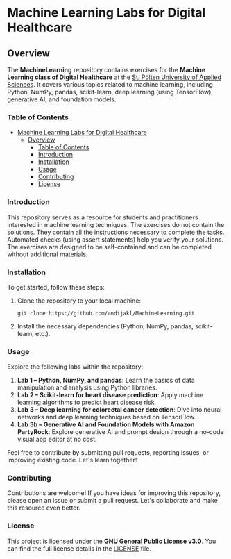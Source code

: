# Machine Learning Labs for Digital Healthcare

## Overview

The **MachineLearning** repository contains exercises for the **Machine Learning class of Digital Healthcare** at the [St. Pölten University of Applied Sciences](https://www.fhstp.ac.at/en/academic-studies-continuing-education/media-digital-technologies/digital-healthcare). It covers various topics related to machine learning, including Python, NumPy, pandas, scikit-learn, deep learning (using TensorFlow), generative AI, and foundation models.

### Table of Contents

- [Machine Learning Labs for Digital Healthcare](#machine-learning-labs-for-digital-healthcare)
  - [Overview](#overview)
    - [Table of Contents](#table-of-contents)
    - [Introduction](#introduction)
    - [Installation](#installation)
    - [Usage](#usage)
    - [Contributing](#contributing)
    - [License](#license)

### Introduction

This repository serves as a resource for students and practitioners interested in machine learning techniques. The exercises do not contain the solutions. They contain all the instructions necessary to complete the tasks. Automated checks (using assert statements) help you verify your solutions. The exercises are designed to be self-contained and can be completed without additional materials.

### Installation

To get started, follow these steps:

1. Clone the repository to your local machine:

   ```
   git clone https://github.com/andijakl/MachineLearning.git
   ```

2. Install the necessary dependencies (Python, NumPy, pandas, scikit-learn, etc.).

### Usage

Explore the following labs within the repository:

1. **Lab 1 – Python, NumPy, and pandas**: Learn the basics of data manipulation and analysis using Python libraries.
2. **Lab 2 – Scikit-learn for heart disease prediction**: Apply machine learning algorithms to predict heart disease risk.
3. **Lab 3 – Deep learning for colorectal cancer detection**: Dive into neural networks and deep learning techniques based on TensorFlow.
4. **Lab 3b – Generative AI and Foundation Models with Amazon PartyRock**: Explore generative AI and prompt design through a no-code visual app editor at no cost.

Feel free to contribute by submitting pull requests, reporting issues, or improving existing code. Let's learn together!

### Contributing

Contributions are welcome! If you have ideas for improving this repository, please open an issue or submit a pull request. Let's collaborate and make this resource even better.

### License

This project is licensed under the **GNU General Public License v3.0**. You can find the full license details in the [LICENSE](https://github.com/andijakl/MachineLearning/blob/main/LICENSE) file.
